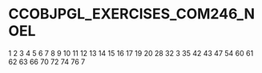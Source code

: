 # CCOBJPGL_EXERCISES_COM246_NOEL


1
2
3
4
5
6
7
8
9
10
11
12
13
14
15
16
17
19
20
28
32
3
35
42
43
47
54
60
61
62
63
66
70
72
74
76
7
